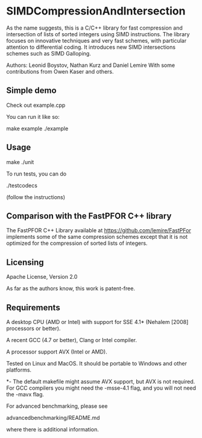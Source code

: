 SIMDCompressionAndIntersection
======================

As the name suggests, this is a C/C++ library for fast
compression and intersection of lists of sorted integers using
SIMD instructions. The library focuses on innovative techniques
and very fast schemes, with particular attention to differential
coding. It introduces new SIMD intersections schemes such as
SIMD Galloping.

Authors: Leonid Boystov, Nathan Kurz and Daniel Lemire
With some contributions from Owen Kaser and others.

Simple demo
------------------------

Check out example.cpp

You can run it like so:

make example
./example

Usage
------------------------

make
./unit

To run tests, you can do 

./testcodecs

(follow the instructions)



Comparison with the FastPFOR C++ library
-----------------------------------------

The FastPFOR C++ Library available at https://github.com/lemire/FastPFor
implements some of the same compression schemes except that
it is not optimized for the compression of sorted lists of integers.


Licensing
------------------------

Apache License, Version 2.0

As far as the authors know, this work is patent-free.

Requirements
------------------------

A desktop CPU (AMD or Intel) with support for SSE 4.1* (Nehalem [2008] processors or better). 


A recent GCC (4.7 or better), Clang or Intel compiler.

A processor support AVX (Intel or AMD).

Tested on Linux and MacOS. It should be portable to Windows and other platforms.

*- The default makefile might assume AVX support, but AVX is not required. For GCC
compilers you might need the -msse-4.1 flag, and you will not need the -mavx flag.

For advanced benchmarking, please see

advancedbenchmarking/README.md

where there is additional information.
